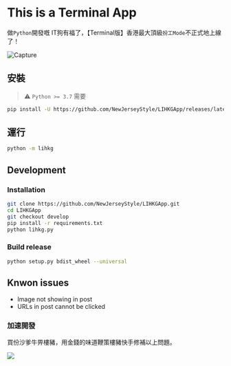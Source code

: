 # This is a Terminal App
做`Python`開發嘅 IT狗有福了，【Terminal版】香港最大頂級`扮工Mode`不正式地上線了！

![Capture](https://user-images.githubusercontent.com/22520563/206911572-3a93e7f2-60da-4d5a-be24-a8035b8baff9.PNG)

## 安裝
> :warning: `Python >= 3.7` 需要
```bash
pip install -U https://github.com/NewJerseyStyle/LIHKGApp/releases/latest/download/lihkg-0.4-py2.py3-none-any.whl
```

## 運行
```bash
python -m lihkg
```

## Development
### Installation
```bash
git clone https://github.com/NewJerseyStyle/LIHKGApp.git
cd LIHKGApp
git checkout develop
pip install -r requirements.txt
python lihkg.py
```

### Build release
```bash
python setup.py bdist_wheel --universal
```

## Knwon issues
- Image not showing in post
- URLs in post cannot be clicked

### 加速開發
買份沙爹牛畀樓豬，用金錢的味道鞭策樓豬快手修補以上問題。

<a href="https://www.buymeacoffee.com/mercyReleaser"><img src="https://img.buymeacoffee.com/button-api/?text=Buy me a Satay beef noodle&emoji=🍜&slug=mercyReleaser&button_colour=FFDD00&font_colour=000000&font_family=Cookie&outline_colour=000000&coffee_colour=ffffff" /></a>
